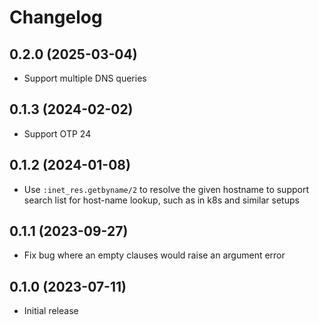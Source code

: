 # Changelog

## 0.2.0 (2025-03-04)
  * Support multiple DNS queries

## 0.1.3 (2024-02-02)
  * Support OTP 24

## 0.1.2 (2024-01-08)
  * Use `:inet_res.getbyname/2` to resolve the given hostname to support search list for host-name lookup, such as in k8s and similar setups

## 0.1.1 (2023-09-27)
  * Fix bug where an empty clauses would raise an argument error

## 0.1.0 (2023-07-11)
  * Initial release